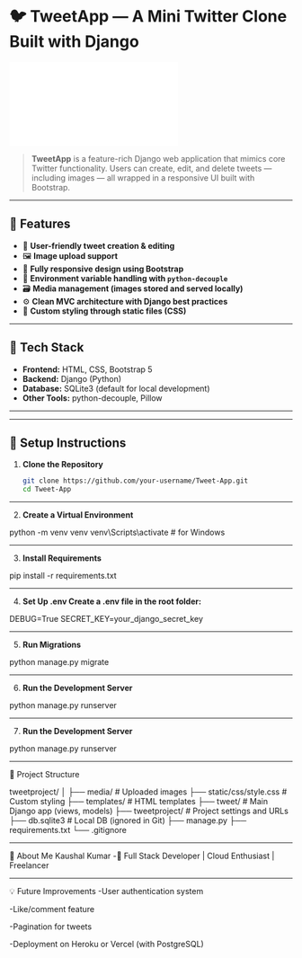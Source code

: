 # 🐦 TweetApp — A Mini Twitter Clone Built with Django

![TweetApp](file:///C:/Users/HP/Downloads/githubimage.html)

> **TweetApp** is a feature-rich Django web application that mimics core Twitter functionality. Users can create, edit, and delete tweets — including images — all wrapped in a responsive UI built with Bootstrap.

---

## 🚀 Features

- 🧾 **User-friendly tweet creation & editing**
- 🖼️ **Image upload support**
- 🎨 **Fully responsive design using Bootstrap**
- 🔐 **Environment variable handling with `python-decouple`**
- 🗃️ **Media management (images stored and served locally)**
- ⚙️ **Clean MVC architecture with Django best practices**
- 📑 **Custom styling through static files (CSS)**

---

## 🧰 Tech Stack

- **Frontend:** HTML, CSS, Bootstrap 5
- **Backend:** Django (Python)
- **Database:** SQLite3 (default for local development)
- **Other Tools:** python-decouple, Pillow

---

---

## 🔧 Setup Instructions

1. **Clone the Repository**
   ```bash
   git clone https://github.com/your-username/Tweet-App.git
   cd Tweet-App

---
2. **Create a Virtual Environment**

python -m venv venv
venv\Scripts\activate  # for Windows

---
3. **Install Requirements**

pip install -r requirements.txt

---
4. **Set Up .env Create a .env file in the root folder:**

DEBUG=True
SECRET_KEY=your_django_secret_key

---
5. **Run Migrations**

python manage.py migrate

---
6. **Run the Development Server**

python manage.py runserver

---

7. **Run the Development Server**

python manage.py runserver

---


📁 Project Structure

tweetproject/
│
├── media/                  # Uploaded images
├── static/css/style.css    # Custom styling
├── templates/              # HTML templates
├── tweet/                  # Main Django app (views, models)
├── tweetproject/           # Project settings and URLs
├── db.sqlite3              # Local DB (ignored in Git)
├── manage.py
├── requirements.txt
└── .gitignore

---

🙋 About Me
Kaushal Kumar
-💼 Full Stack Developer | Cloud Enthusiast | Freelancer

---

💡 Future Improvements
-User authentication system

-Like/comment feature

-Pagination for tweets

-Deployment on Heroku or Vercel (with PostgreSQL)
